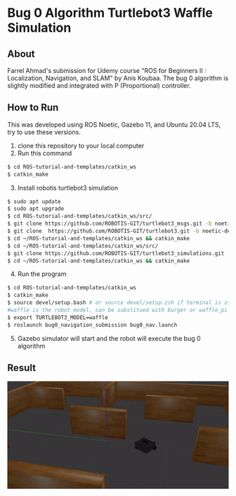 # Bug 0 Algorithm Turtlebot3 Waffle Simulation

## About
Farrel Ahmad's submission for Udemy course "ROS for Beginners II : Localization, Navigation, and SLAM" by Anis Koubaa. The bug 0 algorithm is slightly modified and integrated with P (Proportional) controller.

## How to Run
This was developed using ROS Noetic, Gazebo 11, and Ubuntu 20.04 LTS, try to use these versions.
1. clone this repository to your local computer
2. Run this command
```sh
$ cd ROS-tutorial-and-templates/catkin_ws
$ catkin_make
```
3. Install robotis turtlebot3 simulation
```sh
$ sudo apt update
$ sudo apt upgrade
$ cd ROS-tutorial-and-templates/catkin_ws/src/
$ git clone https://github.com/ROBOTIS-GIT/turtlebot3_msgs.git -b noetic-devel
$ git clone  https://github.com/ROBOTIS-GIT/turtlebot3.git -b noetic-devel
$ cd ~/ROS-tutorial-and-templates/catkin_ws && catkin_make
$ cd ~/ROS-tutorial-and-templates/catkin_ws/src/
$ git clone https://github.com/ROBOTIS-GIT/turtlebot3_simulations.git
$ cd ~/ROS-tutorial-and-templates/catkin_ws && catkin_make
```
4. Run the program
```sh
$ cd ROS-tutorial-and-templates/catkin_ws
$ catkin_make
$ source devel/setup.bash # or source devel/setup.zsh if terminal is zsh
#waffle is the robot model, can be substitued with burger or waffle_pi
$ export TURTLEBOT3_MODEL=waffle 
$ roslaunch bug0_navigation_submission bug0_nav.launch
```
5. Gazebo simulator will start and the robot will execute the bug 0 algorithm

## Result
![](bug0.gif)